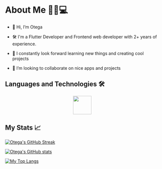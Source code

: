 # About Me 🧑🏾💻
- 👋 Hi, I’m Otega

- 🛠️ I'm a Flutter Developer and Frontend web developer with 2+ years of experience.

- 🌱 I constantly look forward learning new things and creating cool projects

- 💞️ I’m looking to collaborate on nice apps and projects

## Languages and Technologies 🛠️ 
<p align="right"> 
<div align = "center">
<img src = "https://skillicons.dev/icons?i=python,cs,css,html,javascript,flutter,dart,nodejs,java&theme=dark" height = "60px">
</div>
</p>

## My Stats 📈
[![Otega's GitHub Streak](https://github-readme-streak-stats.herokuapp.com/?user=don2dusk&theme=tokyonight_duo)](https://git.io/streak-stats)

[![Otega's GitHub stats](https://github-readme-stats.vercel.app/api?username=don2dusk&show_icons=true&custom_title=Otega's%20%Github%20%Stats&icon_color=0047AB&theme=transparent)](https://github.com/anuraghazra/github-readme-stats)

[![My Top Langs](https://github-readme-stats.vercel.app/api/top-langs/?username=don2dusk&theme=transparent&layout=compact&hide=,ruby,cmake,swift,kotlin,objective-c)](https://github.com/anuraghazra/github-readme-stats)
